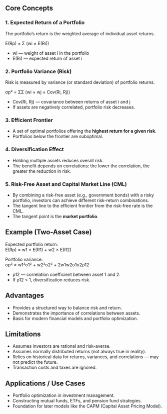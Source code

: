 ## Core Concepts

### 1. Expected Return of a Portfolio
The portfolio’s return is the weighted average of individual asset returns.

E(Rp) = Σ (wi × E(Ri))  
- wi — weight of asset i in the portfolio  
- E(Ri) — expected return of asset i  

### 2. Portfolio Variance (Risk)
Risk is measured by variance (or standard deviation) of portfolio returns.  

σp² = ΣΣ (wi × wj × Cov(Ri, Rj))  
- Cov(Ri, Rj) — covariance between returns of asset i and j  
- If assets are negatively correlated, portfolio risk decreases.  

### 3. Efficient Frontier
- A set of optimal portfolios offering the **highest return for a given risk**.  
- Portfolios below the frontier are suboptimal.  

### 4. Diversification Effect
- Holding multiple assets reduces overall risk.  
- The benefit depends on correlations: the lower the correlation, the greater the reduction in risk.  

### 5. Risk-Free Asset and Capital Market Line (CML)
- By combining a risk-free asset (e.g., government bonds) with a risky portfolio, investors can achieve different risk-return combinations.  
- The tangent line to the efficient frontier from the risk-free rate is the CML.  
- The tangent point is the **market portfolio**.  

## Example (Two-Asset Case)

Expected portfolio return:  
E(Rp) = w1 × E(R1) + w2 × E(R2)  

Portfolio variance:  
σp² = w1²σ1² + w2²σ2² + 2w1w2σ1σ2ρ12  

- ρ12 — correlation coefficient between asset 1 and 2.  
- If ρ12 < 1, diversification reduces risk.  

## Advantages

- Provides a structured way to balance risk and return.  
- Demonstrates the importance of correlations between assets.  
- Basis for modern financial models and portfolio optimization.  

## Limitations

- Assumes investors are rational and risk-averse.  
- Assumes normally distributed returns (not always true in reality).  
- Relies on historical data for returns, variances, and correlations — may not predict the future.  
- Transaction costs and taxes are ignored.  

## Applications / Use Cases

- Portfolio optimization in investment management.  
- Constructing mutual funds, ETFs, and pension fund strategies.  
- Foundation for later models like the CAPM (Capital Asset Pricing Model).  

